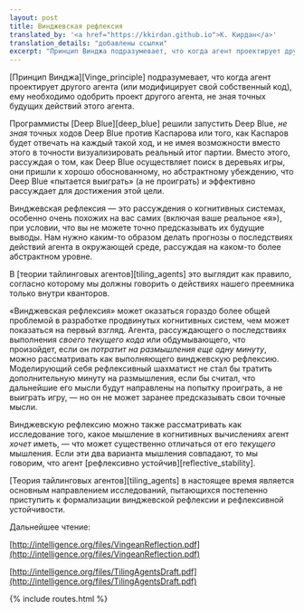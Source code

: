 ```yaml
---
layout: post
title: Винджевская рефлексия
translated_by: '<a href="https://kkirdan.github.io">К. Кирдан</a>'
translation_details: "добавлены ссылки"
excerpt: "Принцип Винджа подразумевает, что когда агент проектирует другого агента (или модифицирует свой собственный код), ему необходимо одобрить проект другого агента, не зная точных будущих действий этого агента."
---
```

[Принцип Винджа][Vinge_principle] подразумевает, что когда агент проектирует другого агента (или модифицирует свой собственный код), ему необходимо одобрить проект другого агента, не зная точных будущих действий этого агента.

Программисты [Deep Blue][deep_blue] решили запустить Deep Blue, _не зная_ точных ходов Deep Blue против Каспарова или того, как Каспаров будет отвечать на каждый такой ход, и не имея возможности вместо этого в точности визуализировать реальный итог партии. Вместо этого, рассуждая о том, как Deep Blue осуществляет поиск в деревьях игры, они пришли к хорошо обоснованному, но абстрактному убеждению, что Deep Blue «пытается выиграть» (а не проиграть) и эффективно рассуждает для достижения этой цели.

Винджевская рефлексия — это рассуждения о когнитивных системах, особенно очень похожих на вас самих (включая ваше реальное «я»), при условии, что вы не можете точно предсказывать их будущие выводы. Нам нужно каким-то образом делать прогнозы о последствиях действий агента в окружающей среде, рассуждая на каком-то более абстрактном уровне.

В [теории тайлинговых агентов][tiling_agents] это выглядит как правило, согласно которому мы должны говорить о действиях нашего преемника только внутри кванторов.

«Винджевская рефлексия» может оказаться гораздо более общей проблемой в разработке продвинутых когнитивных систем, чем может показаться на первый взгляд. Агента, рассуждающего о последствиях выполнения _своего текущего кода_ или обдумывающего, что произойдет, если он _потратит на размышления еще одну минуту_, можно рассматривать как выполняющего винджевскую рефлексию. Моделирующий себя рефлексивный шахматист не стал бы тратить дополнительную минуту на размышления, если бы считал, что дальнейшие его мысли будут направлены на попытку проиграть, а не выиграть игру, — но он не может заранее предсказывать свои точные мысли.

Винджевскую рефлексию можно также рассматривать как исследование того, какое мышление в когнитивных вычислениях агент _хочет_ иметь, — что может существенно отличаться от его _текущего_ мышления. Если эти два варианта мышления совпадают, то мы говорим, что агент [рефлексивно устойчив][reflective_stability].

[Теория тайлинговых агентов][tiling_agents] в настоящее время является основным направлением исследований, пытающихся постепенно приступить к формализации винджевской рефлексии и рефлексивной устойчивости.

Дальнейшее чтение:

[http://intelligence.org/files/VingeanReflection.pdf](http://intelligence.org/files/VingeanReflection.pdf)

[http://intelligence.org/files/TilingAgentsDraft.pdf](http://intelligence.org/files/TilingAgentsDraft.pdf)

{% include routes.html %}
